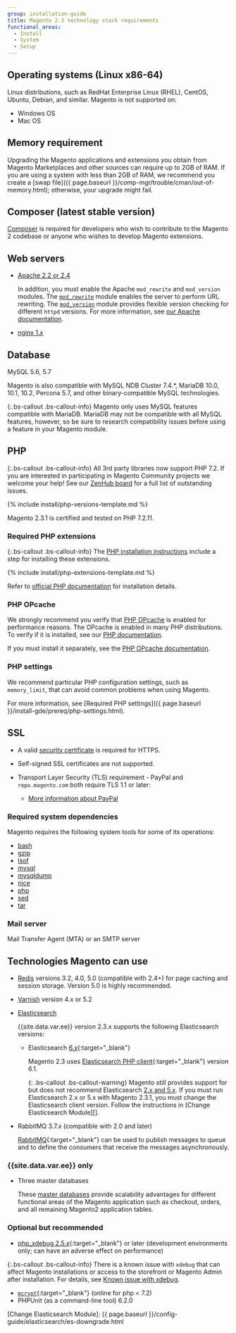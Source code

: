 ```yaml
---
group: installation-guide
title: Magento 2.3 technology stack requirements
functional_areas:
  - Install
  - System
  - Setup
---
```


## Operating systems (Linux x86-64)

Linux distributions, such as RedHat Enterprise Linux (RHEL), CentOS, Ubuntu, Debian, and similar.
Magento is not supported on:

* Windows OS
* Mac OS

## Memory requirement

Upgrading the Magento applications and extensions you obtain from Magento Marketplaces and other sources can require up to 2GB of RAM. If you are using a system with less than 2GB of RAM, we recommend you create a [swap file]({{ page.baseurl }}/comp-mgr/trouble/cman/out-of-memory.html); otherwise, your upgrade might fail.

## Composer (latest stable version)

[Composer](https://glossary.magento.com/composer) is required for developers who wish to contribute to the Magento 2 codebase or anyone who wishes to develop Magento extensions.

## Web servers

* [Apache 2.2 or 2.4](http://httpd.apache.org/download.cgi)

   In addition, you must enable the Apache `mod_rewrite` and `mod_version` modules. The [`mod_rewrite`](https://httpd.apache.org/docs/2.4/mod/mod_rewrite.html) module enables the server to perform URL rewriting. The [`mod_version`](https://httpd.apache.org/docs/2.4/mod/mod_version.html) module provides flexible version checking for different `httpd` versions. For more information, see [our Apache documentation]({{page.baseurl}}/install-gde/prereq/apache.html).

* [nginx 1.x](https://nginx.org/en/download.html)

## Database

MySQL 5.6, 5.7

Magento is also compatible with MySQL NDB Cluster 7.4.*, MariaDB 10.0, 10.1, 10.2, Percona 5.7, and other binary-compatible MySQL technologies.

{:.bs-callout .bs-callout-info}
Magento only uses MySQL features compatible with MariaDB. MariaDB may not be compatible with all MySQL features, however, so be sure to research compatibility issues before using a feature in your Magento module.

## PHP

{:.bs-callout .bs-callout-info}
All 3rd party libraries now support PHP 7.2.
 If you are interested in participating in Magento Community projects we welcome your help! See our [ZenHub board](https://app.zenhub.com/workspace/o/magento-engcom/php-7.2-support/boards?repos=116423356,116426364,115111902) for a full list of outstanding issues.

<!--{% assign supported_php_versions = site.data.codebase.v2_3.open-source.composer_lock.platform.php | split: "||" %}-->
{% include install/php-versions-template.md %}

Magento 2.3.1 is certified and tested on PHP 7.2.11.

### Required PHP extensions

{:.bs-callout .bs-callout-info}
The [PHP installation instructions](prereq/php-centos-ubuntu.html) include a step for installing these extensions.

<!--{% assign platform-req = site.data.codebase.v2_3.open-source.composer_lock.platform %}-->
{% include install/php-extensions-template.md %}

Refer to [official PHP documentation](http://php.net/manual/en/extensions.php) for installation details.

### PHP OPcache

We strongly recommend you verify that  [PHP OPcache](http://php.net/manual/en/intro.opcache.php) is enabled for performance reasons. The OPcache is enabled in many PHP distributions. To verify if it is installed, see our [PHP documentation](prereq/php-centos-ubuntu.html).

If you must install it separately, see the [PHP OPcache documentation](http://php.net/manual/en/opcache.setup.php).

### PHP settings

We recommend particular PHP configuration settings, such as `memory_limit`, that can avoid common problems when using Magento.

For more information, see [Required PHP settings]({{ page.baseurl }}/install-gde/prereq/php-settings.html).

## SSL

* A valid [security certificate](https://glossary.magento.com/security-certificate) is required for HTTPS.
* Self-signed SSL certificates are not supported.
* Transport Layer Security (TLS) requirement - PayPal and `repo.magento.com` both require TLS 1.1 or later:

  * [More information about PayPal]({{page.baseurl}}/install-gde/system-requirements_tls1-2.html)

### Required system dependencies

Magento requires the following system tools for some of its operations:

* [bash][]
* [gzip][]
* [lsof][]
* [mysql][]
* [mysqldump][]
* [nice][]
* [php][]
* [sed][]
* [tar][]

### Mail server

Mail Transfer Agent (MTA) or an SMTP server

## Technologies Magento can use

* [Redis]({{page.baseurl}}/config-guide/redis/config-redis.html) versions 3.2, 4.0, 5.0 (compatible with 2.4+) for page caching and session storage.
  Version 5.0 is highly recommended.
* [Varnish]({{page.baseurl}}/config-guide/varnish/config-varnish.html) version 4.x or 5.2
* [Elasticsearch]({{page.baseurl}}/config-guide/elasticsearch/es-overview.html)

  {{site.data.var.ee}} version 2.3.x supports the following Elasticsearch versions:

  * Elasticsearch [6.x](https://www.elastic.co/downloads/past-releases/elasticsearch-6-6-1){:target="_blank"}

    Magento 2.3 uses [Elasticsearch PHP client](https://github.com/elastic/elasticsearch-php){:target="_blank"} version 6.1.

    {: .bs-callout .bs-callout-warning}
    Magento still provides support for but does not recommend Elasticsearch [2.x and 5.x](https://www.elastic.co/support/eol).
    If you must run Elasticsearch 2.x or 5.x with Magento 2.3.1, you must change the Elasticsearch client version.
    Follow the instructions in [Change Elasticsearch Module][].

* RabbitMQ 3.7.x (compatible with 2.0 and later)

  [RabbitMQ]({{page.baseurl}}/config-guide/mq/rabbitmq-overview.html){:target="_blank"} can be used to publish messages to queue and to define the consumers that receive the messages asynchronously.

### {{site.data.var.ee}} only

* Three master databases

  These [master databases]({{page.baseurl}}/config-guide/multi-master/multi-master.html) provide scalability advantages for different functional areas of the Magento application such as checkout, orders, and all remaining Magento2 application tables.

### Optional but recommended

* [php_xdebug 2.5.x](http://xdebug.org/download.php){:target="_blank"} or later (development environments only; can have an adverse effect on performance)

{:.bs-callout .bs-callout-info}
There is a known issue with `xdebug` that can affect Magento installations or access to the storefront or Magento Admin after installation. For details, see [Known issue with xdebug]({{page.baseurl}}/install-gde/trouble/tshoot_install-issues.html).

* [`mcrypt`](http://php.net/manual/en/book.mcrypt.php){:target="_blank"} (online for php < 7.2)
* PHPUnit (as a command-line tool) 6.2.0

[bash]: https://www.gnu.org/software/bash/
[gzip]: https://www.gzip.org/
[lsof]: https://linux.die.net/man/8/lsof
[mysql]: https://www.mysql.com/
[mysqldump]: https://dev.mysql.com/doc/refman/8.0/en/mysqldump.html
[nice]: https://linux.die.net/man/1/nice
[php]: http://www.php.net/
[sed]: https://www.gnu.org/software/sed/manual/sed.html
[tar]: https://linux.die.net/man/1/tar
[Change Elasticsearch Module]: {{ page.baseurl }}/config-guide/elasticsearch/es-downgrade.html
